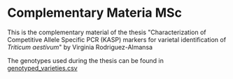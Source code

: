 # Complementary Materia MSc

This is the complementary material of the thesis "Characterization of Competitive Allele Specific PCR (KASP) markers for varietal identification of _Triticum aestivum_" by Virginia Rodriguez-Almansa

The genotypes used during the thesis can be found in [genotyped_varieties.csv](genotyped_varieties.csv)

